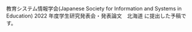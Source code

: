 教育システム情報学会(Japanese Society for Information and Systems in Education)
2022 年度学生研究発表会・発表論文　北海道
に提出した予稿です。
